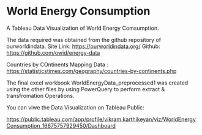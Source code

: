 # World Energy Consumption

A Tableau Data Visualization of World Energy Comsumption.

The data required was obtained from the github repository of ourworldindata.
Site Link: https://ourworldindata.org/
Github: https://github.com/owid/energy-data

Countries by COntinents Mapping Data : https://statisticstimes.com/geography/countries-by-continents.php

The final excel workbook WorldEnergyData_preprocessed1 was created using the other files by using PowerQuery to perform extract & transfromation Operations.

You can viwe the Data Visualization on Tableau Public:

https://public.tableau.com/app/profile/vikram.karthikeyan/viz/WorldEnergyConsumption_16675757929450/Dashboard
 
